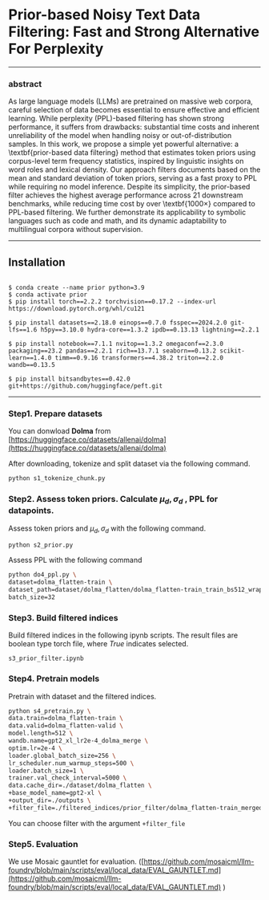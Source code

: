 
# Prior-based Noisy Text Data Filtering: Fast and Strong Alternative For Perplexity

---

### abstract

As large language models (LLMs) are pretrained on massive web corpora, careful selection of data becomes essential to ensure effective and efficient learning. While perplexity (PPL)-based filtering has shown strong performance, it suffers from drawbacks: substantial time costs and inherent unreliability of the model when handling noisy or out-of-distribution samples. In this work, we propose a simple yet powerful alternative: a \textbf{prior-based data filtering} method that estimates token priors using corpus-level term frequency statistics, inspired by linguistic insights on word roles and lexical density. Our approach filters documents based on the mean and standard deviation of token priors, serving as a fast proxy to PPL while requiring no model inference. Despite its simplicity, the prior-based filter achieves the highest average performance across 21 downstream benchmarks, while reducing time cost by over \textbf{1000×} compared to PPL-based filtering. We further demonstrate its applicability to symbolic languages such as code and math, and its dynamic adaptability to multilingual corpora without supervision.

---

## Installation

```coq

$ conda create --name prior python=3.9
$ conda activate prior
$ pip install torch==2.2.2 torchvision==0.17.2 --index-url https://download.pytorch.org/whl/cu121

$ pip install datasets==2.18.0 einops==0.7.0 fsspec==2024.2.0 git-lfs==1.6 h5py==3.10.0 hydra-core==1.3.2 ipdb==0.13.13 lightning==2.2.1 

$ pip install notebook==7.1.1 nvitop==1.3.2 omegaconf==2.3.0 packaging==23.2 pandas==2.2.1 rich==13.7.1 seaborn==0.13.2 scikit-learn==1.4.0 timm==0.9.16 transformers==4.38.2 triton==2.2.0 wandb==0.13.5 

$ pip install bitsandbytes==0.42.0 git+https://github.com/huggingface/peft.git 
```

---

### Step1. Prepare datasets

You can donwload **Dolma** from  [https://huggingface.co/datasets/allenai/dolma](https://huggingface.co/datasets/allenai/dolma)

After downloading, tokenize and split dataset via the following command.

```bash
python s1_tokenize_chunk.py
```

### Step2. Assess token priors. Calculate $\mu_d, \sigma_d$ , PPL  for datapoints.

Assess token priors and $\mu_d, \sigma_d$ with the following command.

```bash
python s2_prior.py
```

Assess PPL with the following command

```bash
python do4_ppl.py \
dataset=dolma_flatten-train \
dataset_path=dataset/dolma_flatten/dolma_flatten-train_train_bs512_wrapped.dat \
batch_size=32
```

### Step3. Build filtered indices

Build filtered indices in the following ipynb scripts. The result files are boolean type torch file, where *True* indicates selected.

`s3_prior_filter.ipynb`

### Step4. Pretrain models

Pretrain with dataset and the filtered indices.

```bash
python s4_pretrain.py \
data.train=dolma_flatten-train \
data.valid=dolma_flatten-valid \
model.length=512 \
wandb.name=gpt2_xl_lr2e-4_dolma_merge \
optim.lr=2e-4 \
loader.global_batch_size=256 \
lr_scheduler.num_warmup_steps=500 \
loader.batch_size=1 \
trainer.val_check_interval=5000 \
data.cache_dir=./dataset/dolma_flatten \
+base_model_name=gpt2-xl \
+output_dir=./outputs \
+filter_file=./filtered_indices/prior_filter/dolma_flatten-train_merged.pt
```

You can choose filter with the argument `+filter_file` 

### Step5. Evaluation

We use Mosaic gauntlet for evaluation.  ([https://github.com/mosaicml/llm-foundry/blob/main/scripts/eval/local_data/EVAL_GAUNTLET.md](https://github.com/mosaicml/llm-foundry/blob/main/scripts/eval/local_data/EVAL_GAUNTLET.md) )